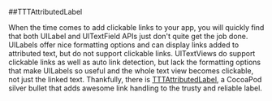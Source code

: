 ##TTTAttributedLabel

When the time comes to add clickable links to your app, you will quickly find that both UILabel and UITextField APIs just don't quite get the job done. UILabels offer nice formatting options and can display links added to attributed text, but do not support clickable links. UITextViews do support clickable links as well as auto link detection, but lack the formatting options that make UILabels so useful and the whole text view becomes clickable, not just the linked text. Thankfully, there is [TTTAttributedLabel](https://github.com/TTTAttributedLabel/TTTAttributedLabel), a CocoaPod silver bullet that adds awesome link handling to the trusty and reliable label.  